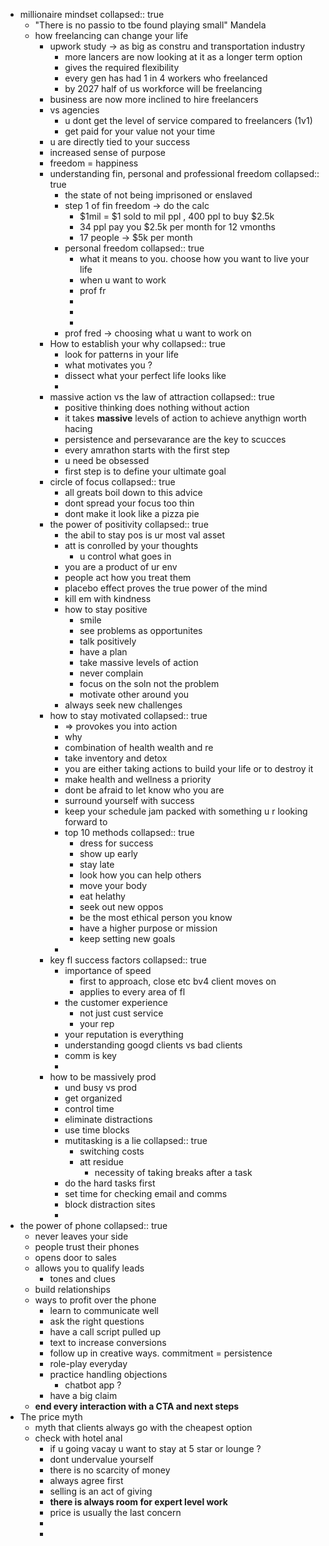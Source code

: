 - millionaire mindset
  collapsed:: true
	- "There is no passio to tbe found playing small" Mandela
	- how freelancing can change your life
		- upwork study -> as big as constru and transportation industry
			- more lancers are now looking at it as a longer term option
			- gives the required flexibility
			- every gen has had 1 in 4 workers who freelanced
			- by 2027 half of us workforce will be freelancing
		- business are now more inclined to hire freelancers
		- vs agencies
			- u dont get the level of service compared to freelancers (1v1)
			- get paid for your value not your time
		- u are directly tied to your success
		- increased sense of purpose
		- freedom = happiness
		- understanding fin, personal and professional freedom
		  collapsed:: true
			- the state of not being imprisoned or enslaved
			- step 1 of fin freedom -> do the calc
				- $1mil = $1 sold to mil ppl , 400 ppl to buy $2.5k
				- 34 ppl pay you $2.5k per month for 12 vmonths
				- 17 people -> $5k per month
			- personal freedom
			  collapsed:: true
				- what it means to you. choose how you want to live your life
				- when u want to work
				- prof fr
				-
				-
				-
			- prof fred -> choosing what u want to work on
		- How to establish your why
		  collapsed:: true
			- look for patterns in your life
			- what motivates you ?
			- dissect what your perfect life looks like
			-
		- massive action vs the law of attraction
		  collapsed:: true
			- positive thinking does nothing without action
			- it takes **massive** levels of action to achieve anythign worth hacing
			- persistence and persevarance are the key to scucces
			- every amrathon starts with the first step
			- u need be obsessed
			- first step is to define your ultimate goal
		- circle of focus
		  collapsed:: true
			- all greats boil down to this advice
			- dont spread your focus too thin
			- dont make it look like a pizza pie
		- the power of positivity
		  collapsed:: true
			- the abil to stay pos is ur most val asset
			- att is conrolled by your  thoughts
				- u control what goes in
			- you are a product of ur env
			- people act how you treat them
			- placebo effect proves the true power of the mind
			- kill em with kindness
			- how to stay positive
				- smile
				- see problems as opportunites
				- talk positively
				- have a plan
				- take massive levels of action
				- never complain
				- focus on the soln not the problem
				- motivate other around you
			- always seek new challenges
		- how to stay motivated
		  collapsed:: true
			- => provokes you into action
			- why
			- combination of health wealth and re
			- take inventory and detox
			- you are either taking actions to build your life or to destroy it
			- make health and wellness a priority
			- dont be afraid to let know who you are
			- surround yourself with success
			- keep your schedule jam packed with something u r looking forward to
			- top 10 methods
			  collapsed:: true
				- dress for success
				- show up early
				- stay late
				- look how you can help others
				- move your body
				- eat helathy
				- seek out new oppos
				- be the most ethical person you know
				- have a higher purpose or mission
				- keep setting new goals
			-
		- key fl success factors
		  collapsed:: true
			- importance of speed
				- first to approach, close etc bv4 client moves on
				- applies to every area of fl
			- the customer experience
				- not just cust service
				- your rep
			- your reputation is everything
			- understanding googd clients vs bad clients
			- comm is key
			-
		- how to be massively prod
			- und busy vs prod
			- get organized
			- control time
			- eliminate distractions
			- use time blocks
			- mutitasking is a lie
			  collapsed:: true
				- switching costs
				- att residue
					- necessity of taking breaks after a task
			- do the hard tasks first
			- set time for checking email and comms
			- block distraction sites
			-
- the power of phone
  collapsed:: true
	- never leaves your side
	- people trust their phones
	- opens door to sales
	- allows you to qualify leads
		- tones and clues
	- build relationships
	- ways to profit over the phone
		- learn to communicate well
		- ask the right questions
		- have a call script pulled up
		- text to increase conversions
		- follow up in creative ways. commitment = persistence
		- role-play everyday
		- practice handling objections
			- chatbot app ?
		- have a big claim
	- **end every interaction with a CTA and next steps**
- The price myth
	- myth that clients always go with the cheapest option
	- check with hotel anal
		- if u going vacay u want to stay at 5 star or lounge ?
		- dont undervalue yourself
		- there is no scarcity of money
		- always agree first
		- selling is an act of giving
		- **there is always room for expert level work**
		- price is usually the last concern
		-
		-